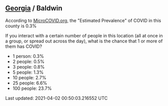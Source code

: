 
## [Georgia](/united-states/georgia) / Baldwin

According to [MicroCOVID.org](http://microcovid.org),
the "Estimated Prevalence" of COVID in this county is 0.3%

If you interact with a certain number of people in this location
(all at once in a group, or spread out across the day), what is the chance that
1 or more of them has COVID?

- 1 person: 0.3%
- 2 people: 0.5%
- 3 people: 0.8%
- 5 people: 1.3%
- 10 people: 2.7%
- 25 people: 6.6%
- 100 people: 23.7%

Last updated: 2021-04-02 00:50:03.216552 UTC
